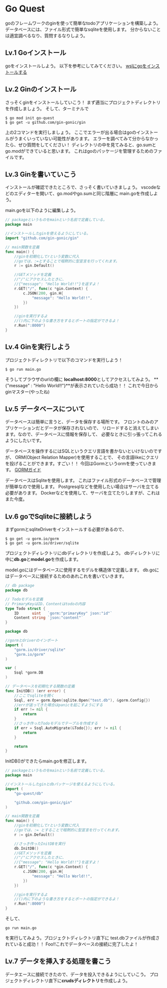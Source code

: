 # Go Quest
goのフレームワークのginを使って簡単なtodoアプリケーションを構築しよう。
データベースには、ファイル形式で簡単なsqliteを使用します。
分からないことは適宜調べるなり、質問するなりしよう。

## Lv.1 Goインストール
goをインストールしよう。
以下を参考にしてみてください。
[wslにgoをインストールする](https://syoblog.com/golang-ubuntu/)


## Lv.2 Ginのインストール
さっそくginをインストールしていこう！
まず適当にプロジェクトディレクトリを作成しましょう。
そして、ターミナルで
```
$ go mod init go-quest
$ go get -u github.com/gin-gonic/gin
```
上の2コマンドを実行しましょう。
ここでエラーが出る場合はgoのインストールがうまくいっていない可能性があります。
エラーを調べてみて分からなかったら、ぜひ質問をしてください！
ディレクトリの中を見てみると、go.sumとgo.modができていると思います。
これはgoのパッケージを管理するためのファイルです。


## Lv.3 Ginを書いていこう
インストールが確認できたところで、さっそく書いていきましょう。
vscodeなどのエディターを開いて、go.modやgo.sumと同じ階層に
main.goを作成しよう。

main.goを以下のように編集しよう。
```main.go
// packageというものをmainという名前で定義している。
package main

//インストールしたginを使えるようにしている。
import "github.com/gin-gonic/gin"

// main関数を定義
func main() {
	//ginを初期化してrという変数に代入
	//goでは、:=とすることで暗黙的に型宣言を行ってくれます。
	r := gin.Default()

	//GETメソッドを定義
	//"/"にアクセスしたときに、
	//{"message": "Hello World!!"}を返すよ！
	r.GET("/", func(c *gin.Context) {
		c.JSON(200, gin.H{
			"message": "Hello World!!",
		})
	})

	//ginを実行するよ
	//()内に下のような書き方をするとポートの指定ができるよ！
	r.Run(":8000")
}
```

## Lv.4 Ginを実行しよう
プロジェクトディレクトリで以下のコマンドを実行しよう！
```
$ go run main.go 
```
そうしてブラウザのurlの欄に
**localhost:8000**としてアクセスしてみよう。
**{"message" : "Hello World!!"}**が表示されていたら成功！！
これで今日からginマスター(やったね)

## Lv.5 データベースについて
データベースは簡単に言うと、データを保存する場所です。
フロントのみのアプリケーションだとデータが保存されないので、
リロードすると消えてしまいます。なので、データベースに情報を保存して、
必要なときに引っ張ってこれるようにしたいです。

データベースを操作するにはSQLというクエリ言語を書かないといけないのですが、
ORM(Object Relation Mapper)を使用することで、
その言語likeにクエリを投げることができます。すごい！！
今回はGormというormを使っていきます。
[GORMガイド](https://gorm.io/ja_JP/docs/index.html)

データベースはSqliteを使用します。
これはファイル形式のデータベースで管理が簡単なので使用します。
Postgresqlなどを使用したい場合はサーバを立てる必要があります。
Dockerなどを使用して、サーバを立てたりしますが、これはまた今度。

## Lv.6 goでSqliteに接続しよう
まずgormとsqliteDriverをインストールする必要があるので、
```
$ go get -u gorm.io/gorm
$ go get -u gorm.io/driver/sqlite
```
プロジェクトディレクトリにdbディレクトリを作成しよう。
dbディレクトリに中に**db.go**と**model.go**を作成します。

model.goにはデータベースに使用するモデルを構造体で定義します。
db.goにはデータベースに接続するためのあれこれを書いていきます。

```model.go
// db package
package db

// Todoモデルを定義
// PrimaryKeyはID、Contentはtodoの内容
type Todo struct {
	ID      uint   `gorm:"primaryKey" json:"id"`
	Content string `json:"content"`
}
```

```db.go
package db

//gormとdriverのインポート
import (
	"gorm.io/driver/sqlite"
	"gorm.io/gorm"
)

var (
	Ssql *gorm.DB
)

// データベースを初期化する関数の定義
func InitDB() (err error) {
	//ここでsqliteを開く
	Ssql, err = gorm.Open(sqlite.Open("test.db"), &gorm.Config{})
	//errが返ってきた場合はpanicを起こすようにする
	if err != nil {
		return
	}
	//さっき作ったTodoモデルでテーブルを作成する
	if err = Ssql.AutoMigrate(&Todo{}); err != nil {
		return
	}

	return
}
```

InitDB()ができたらmain.goを修正します。
```main.go
// packageというものをmainという名前で定義している。
package main

//インストールしたginとdbパッケージを使えるようにしている。
import (
	"go-quest/db"

	"github.com/gin-gonic/gin"
)

// main関数を定義
func main() {
	//ginを初期化してrという変数に代入
	//goでは、:= とすることで暗黙的に型宣言を行ってくれます。
	r := gin.Default()

	//さっき作ったInitDBを実行
	db.InitDB()
	//GETメソッドを定義
	//"/"にアクセスしたときに、
	//{"message": "Hello World!!"}を返すよ！
	r.GET("/", func(c *gin.Context) {
		c.JSON(200, gin.H{
			"message": "Hello World!!",
		})
	})

	//ginを実行するよ
	//()内に下のような書き方をするとポートの指定ができるよ！
	r.Run(":8000")
}
```
そして、
```
go run main.go
```
を実行してみよう。プロジェクトディレクトリ直下に
test.dbファイルが作成されていると成功！！
Foo!!これでデータベースの接続に完了したよ！

## Lv.7 データを挿入する処理を書こう
データエースに接続できたので、データを投入できるようにしていこう。
プロジェクトディレクトリ直下に**crudsディレクトリ**を作成しよう。
